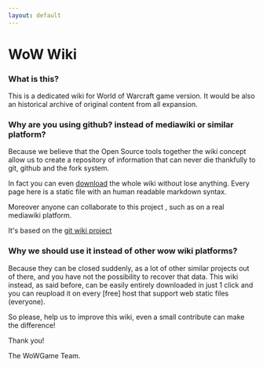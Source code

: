 ```yaml
---
layout: default
---
```


# WoW Wiki

### What is this?

This is a dedicated wiki for World of Warcraft game version. It would be also an historical archive of original content from all expansion.

### Why are you using github? instead of mediawiki or similar platform?

Because we believe that the Open Source tools together the wiki concept allow us to create a repository of information that can never die
thankfully to git, github and the fork system.

In fact you can even [download](https://github.com/wowgame/wiki-wotlk-en/zipball/master) the whole wiki without lose anything. Every page here is a static file with an human readable markdown syntax.

Moreover anyone can collaborate to this project , such as on a real mediawiki platform.

It's based on the [git wiki project](https://github.com/drassil/git-wiki)

### Why we should use it instead of other wow wiki platforms?

Because they can be closed suddenly, as a lot of other similar projects out of there, and you have not the possibility to recover that data.
This wiki instead, as said before, can be easily entirely downloaded in just 1 click and you can reupload it on every [free] host that support web static files (everyone).

So please, help us to improve this wiki, even a small contribute can make the difference!

Thank you!

The WoWGame Team.
